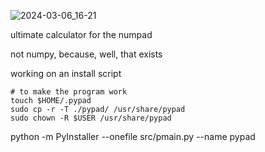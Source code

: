 
![2024-03-06_16-21](https://github.com/wettestsock/pypad/assets/119987092/abddbc2c-aa97-41c1-8458-201651364cf7)

ultimate calculator for the numpad

not numpy, because, well, that exists

working on an install script

```
# to make the program work
touch $HOME/.pypad
sudo cp -r -T ./pypad/ /usr/share/pypad
sudo chown -R $USER /usr/share/pypad
```

python -m PyInstaller --onefile src/pmain.py --name pypad
